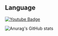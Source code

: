## Language
[![Youtube Badge](https://img.shields.io/badge/Youtube-ff0000?style=flat-square&logo=youtube&link=https://www.youtube.com/c/KylloxStudio)](https://www.youtube.com/c/KylloxStudio)

![Anurag's GitHub stats](https://github-readme-stats.vercel.app/api?username=KylloxStudio&show_icons=true&theme=algolia)
